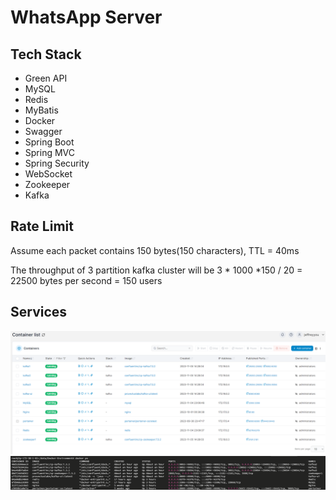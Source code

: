 # WhatsApp Server

## Tech Stack
- Green API
- MySQL
- Redis
- MyBatis
- Docker
- Swagger
- Spring Boot
- Spring MVC
- Spring Security
- WebSocket
- Zookeeper
- Kafka

## Rate Limit
Assume each packet contains 150 bytes(150 characters), TTL = 40ms

The throughput of 3 partition kafka cluster will be  3 * 1000 *150 / 20 = 22500 bytes per second = 150 users

## Services
![img.png](imgs/service1.png)
![img.png](imgs/service2.png)
